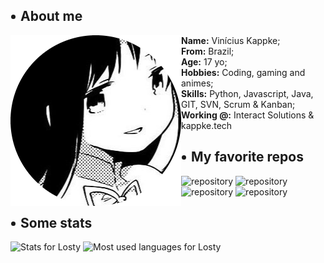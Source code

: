 
<h2><li style="list-style: url('res/kyubey.gif')">About me</li></h1>

<img src="res/hameru.png" align="left">
<ul style="list-style: none;" align="left">
    <li><strong>Name:</strong> Vinícius Kappke;</li>
    <li><strong>From:</strong> Brazil;</li>
    <li><strong>Age:</strong> 17 yo;</li>
    <li><strong>Hobbies:</strong> Coding, gaming and animes;</li>
    <li><strong>Skills:</strong> Python, Javascript, Java, GIT, SVN, Scrum & Kanban;</li>
    <li><strong>Working @:</strong> Interact Solutions & kappke.tech</li>
</ul>
<h2><li style="list-style: url('res/kyubey.gif')">My favorite repos</li></h2>

![repository](https://github-readme-stats.vercel.app/api/pin/?username=losty17&repo=raphi&theme=radical "title-1") ![repository](https://github-readme-stats.vercel.app/api/pin/?username=losty17&repo=raphi&theme=radical "title-2")
![repository](https://github-readme-stats.vercel.app/api/pin/?username=losty17&repo=raphi&theme=radical "title-1") ![repository](https://github-readme-stats.vercel.app/api/pin/?username=losty17&repo=raphi&theme=radical "title-2")
<br>
<h2><li style="list-style: url('res/kyubey.gif')">Some stats</li></h2>

![Stats for Losty](https://github-readme-stats.vercel.app/api?username=losty17&hide=prs,contribs&count_private=true&show_icons=true&theme=radical "title-2") ![Most used languages for Losty](https://github-readme-stats.vercel.app/api/top-langs/?username=losty17&layout=compact&theme=radical "title-2")
<!-- 
<div style="width: 100%; margin: 20px auto; text-align: center; display: grid; grid-template-columns: auto auto;">
  <a href="https://github.com/losty17/losty17">
    <img src="https://github-readme-stats.vercel.app/api/wakatime?username=@losty17&theme=radical" height="" alt="wakatime stats for Losty17">
  </a> -->
